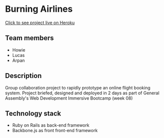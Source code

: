 # Burning Airlines

[Click to see project live on Heroku](https://burning-brazilian-airlines.herokuapp.com/)

## Team members
- Howie
- Lucas
- Arpan

## Description
Group collaboration project to rapidly prototype an online flight booking system. Project briefed, designed and deployed in 2 days as part of General Assembly's Web Development Immersive Bootcamp (week 08)

## Technology stack
- Ruby on Rails as back-end framework
- Backbone.js as front front-end framework
